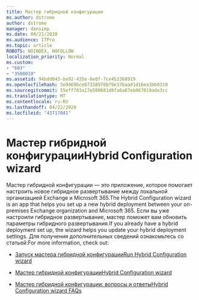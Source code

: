 ```yaml
---
title: Мастер гибридной конфигурации
ms.author: dstrome
author: dstrome
manager: dansimp
ms.date: 04/21/2020
ms.audience: ITPro
ms.topic: article
ROBOTS: NOINDEX, NOFOLLOW
localization_priority: Normal
ms.custom:
- "603"
- "3500010"
ms.assetid: 94bdd043-be92-435e-8e0f-7ce453368919
ms.openlocfilehash: 5e9469bce87338978b79e37baad1d16ea3bb0310
ms.sourcegitcommit: 55eff703a17e500681d8fa6a87eb067019ade3cc
ms.translationtype: MT
ms.contentlocale: ru-RU
ms.lasthandoff: 04/22/2020
ms.locfileid: "43717041"
---
```

# <a name="hybrid-configuration-wizard"></a><span data-ttu-id="d787a-102">Мастер гибридной конфигурации</span><span class="sxs-lookup"><span data-stu-id="d787a-102">Hybrid Configuration wizard</span></span>

<span data-ttu-id="d787a-103">Мастер гибридной конфигурации — это приложение, которое помогает настроить новое гибридное развертывание между локальной организацией Exchange и Microsoft 365.</span><span class="sxs-lookup"><span data-stu-id="d787a-103">The Hybrid Configuration wizard is an app that helps you set up a new hybrid deployment between your on-premises Exchange organization and Microsoft 365.</span></span> <span data-ttu-id="d787a-104">Если вы уже настроили гибридное развертывание, мастер поможет вам обновить параметры гибридного развертывания.</span><span class="sxs-lookup"><span data-stu-id="d787a-104">If you already have a hybrid deployment set up, the wizard helps you update your hybrid deployment settings.</span></span> <span data-ttu-id="d787a-105">Для получения дополнительных сведений ознакомьтесь со статьей:</span><span class="sxs-lookup"><span data-stu-id="d787a-105">For more information, check out:</span></span>
  
- [<span data-ttu-id="d787a-106">Запуск мастера гибридной конфигурации</span><span class="sxs-lookup"><span data-stu-id="d787a-106">Run Hybrid Configuration wizard</span></span>](https://technet.microsoft.com/library/mt595788%28v=exchg.150%29.aspx)

- [<span data-ttu-id="d787a-107">Мастер гибридной конфигурации</span><span class="sxs-lookup"><span data-stu-id="d787a-107">Hybrid Configuration wizard</span></span>](https://technet.microsoft.com/library/hh529921%28v=exchg.150%29.aspx)

- [<span data-ttu-id="d787a-108">Мастер гибридной конфигурации: вопросы и ответы</span><span class="sxs-lookup"><span data-stu-id="d787a-108">Hybrid Configuration wizard FAQs</span></span>](https://technet.microsoft.com/library/mt488940%28v=exchg.150%29.aspx)
